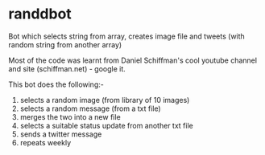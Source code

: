 # randdbot
Bot which selects string from array, creates image file and tweets (with random string from another array)

Most of the code was learnt from Daniel Schiffman's cool youtube channel and site (schiffman.net) - google it.

This bot does the following:-

1. selects a random image (from library of 10 images)
2. selects a random message (from a txt file)
3. merges the two into a new file
4. selects a suitable status update from another txt file
5. sends a twitter message
6. repeats weekly
